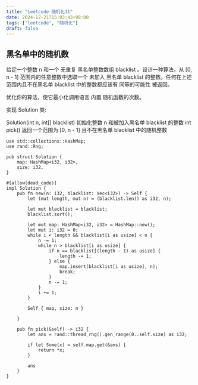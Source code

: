 ```yaml
---
title: "Leetcode 随机化11"
date: 2024-12-21T15:03:43+08:00
tags: ["leetcode", "随机化"]
draft: false
---
```


##  黑名单中的随机数
给定一个整数 n 和一个 无重复 黑名单整数数组 blacklist 。设计一种算法，从 [0, n - 1] 范围内的任意整数中选取一个 未加入 黑名单 blacklist 的整数。任何在上述范围内且不在黑名单 blacklist 中的整数都应该有 同等的可能性 被返回。

优化你的算法，使它最小化调用语言 内置 随机函数的次数。

实现 Solution 类:

Solution(int n, int[] blacklist) 初始化整数 n 和被加入黑名单 blacklist 的整数
int pick() 返回一个范围为 [0, n - 1] 且不在黑名单 blacklist 中的随机整数


```
use std::collections::HashMap;
use rand::Rng;

pub struct Solution {
    map: HashMap<i32, i32>,
    size: i32,
}

#[allow(dead_code)]
impl Solution {
    pub fn new(n: i32, blacklist: Vec<i32>) -> Self {
        let (mut length, mut n) = (blacklist.len() as i32, n);

        let mut blacklist = blacklist;
        blacklist.sort();

        let mut map: HashMap<i32, i32> = HashMap::new();
        let mut i: i32 = 0;
        while i < length && blacklist[i as usize] < n {
            n -= 1;
            while n > blacklist[i as usize] {
                if n == blacklist[(length - 1) as usize] {
                    length -= 1;
                } else {
                    map.insert(blacklist[i as usize], n);
                    break;
                }
                n -= 1;
            }
            i += 1;
        }

        Self { map, size: n }

    }

    pub fn pick(&self) -> i32 {
        let ans = rand::thread_rng().gen_range(0..self.size) as i32;

        if let Some(x) = self.map.get(&ans) {
            return *x;
        }

        ans
    }
}

```